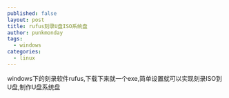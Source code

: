 ```yaml
---
published: false
layout: post
title: rufus刻录U盘ISO系统盘
author: punkmonday
tags:
  - windows
categories:
  - linux
---
```

windows下的刻录软件rufus,下载下来就一个exe,简单设置就可以实现刻录ISO到U盘,制作U盘系统盘